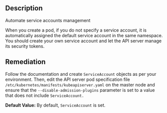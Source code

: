 ## Description

Automate service accounts management

When you create a pod, if you do not specify a service account, it is automatically assigned the default service account in the same namespace. You should create your own service account and let the API server manage its security tokens.

## Remediation

Follow the documentation and create `ServiceAccount` objects as per your environment. Then, edit the API server pod specification file `/etc/kubernetes/manifests/kubeapiserver.yaml` on the master node and ensure that the `--disable-admission-plugins` parameter is set to a value that does not include `ServiceAccount.`

**Default Value:** By default, `ServiceAccount` is set.
